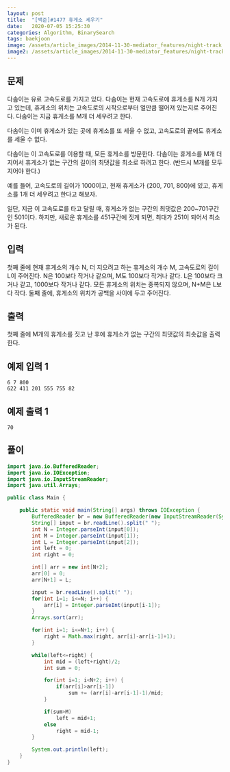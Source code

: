 ```yaml
---
layout: post
title:  "[백준]#1477 휴게소 세우기"
date:   2020-07-05 15:25:30
categories: Algorithm, BinarySearch
tags: baekjoon
image: /assets/article_images/2014-11-30-mediator_features/night-track.JPG
image2: /assets/article_images/2014-11-30-mediator_features/night-track-mobile.JPG
---
```


문제
--------------------

다솜이는 유료 고속도로를 가지고 있다. 다솜이는 현재 고속도로에 휴게소를 N개 가지고 있는데, 휴게소의 위치는 고속도로의 시작으로부터 얼만큼 떨어져 있는지로 주어진다. 다솜이는 지금 휴게소를 M개 더 세우려고 한다.

다솜이는 이미 휴게소가 있는 곳에 휴게소를 또 세울 수 없고, 고속도로의 끝에도 휴게소를 세울 수 없다.

다솜이는 이 고속도로를 이용할 때, 모든 휴게소를 방문한다. 다솜이는 휴게소를 M개 더 지어서 휴게소가 없는 구간의 길이의 최댓값을 최소로 하려고 한다. (반드시 M개를 모두 지어야 한다.)

예를 들어, 고속도로의 길이가 1000이고, 현재 휴게소가 {200, 701, 800}에 있고, 휴게소를 1개 더 세우려고 한다고 해보자.

일단, 지금 이 고속도로를 타고 달릴 때, 휴게소가 없는 구간의 최댓값은 200~701구간인 501이다. 하지만, 새로운 휴게소를 451구간에 짓게 되면, 최대가 251이 되어서 최소가 된다.

입력
---------------------------

첫째 줄에 현재 휴게소의 개수 N, 더 지으려고 하는 휴게소의 개수 M, 고속도로의 길이 L이 주어진다. N은 100보다 작거나 같으며, M도 100보다 작거나 같다. L은 100보다 크거나 같고, 1000보다 작거나 같다. 모든 휴게소의 위치는 중복되지 않으며, N+M은 L보다 작다. 둘째 줄에, 휴게소의 위치가 공백을 사이에 두고 주어진다.

출력
----------------

첫째 줄에 M개의 휴게소를 짓고 난 후에 휴게소가 없는 구간의 최댓값의 최솟값을 출력한다.

예제 입력 1 
----------------------

```
6 7 800
622 411 201 555 755 82
```

예제 출력 1 
------------------------

```
70
```

풀이
--------------------------

```java
import java.io.BufferedReader;
import java.io.IOException;
import java.io.InputStreamReader;
import java.util.Arrays;

public class Main {

    public static void main(String[] args) throws IOException {
        BufferedReader br = new BufferedReader(new InputStreamReader(System.in));
        String[] input = br.readLine().split(" ");
        int N = Integer.parseInt(input[0]);
        int M = Integer.parseInt(input[1]);
        int L = Integer.parseInt(input[2]);
        int left = 0;
        int right = 0;

        int[] arr = new int[N+2];
        arr[0] = 0;
        arr[N+1] = L;

        input = br.readLine().split(" ");
        for(int i=1; i<=N; i++) {
            arr[i] = Integer.parseInt(input[i-1]);
        }
        Arrays.sort(arr);

        for(int i=1; i<=N+1; i++) {
            right = Math.max(right, arr[i]-arr[i-1]+1);
        }

        while(left<=right) {
            int mid = (left+right)/2;
            int sum = 0;

            for(int i=1; i<N+2; i++) {
                if(arr[i]>arr[i-1])
                    sum += (arr[i]-arr[i-1]-1)/mid;
            }

            if(sum>M)
                left = mid+1;
            else
                right = mid-1;
        }

        System.out.println(left);
    }
}
```
